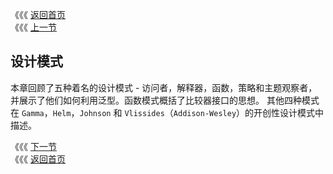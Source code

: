 《《《 [返回首页](../README.md)       <br/>
《《《 [上一节](../ch08/04_Maintain_Binary_Compatibility.md)

## 设计模式

本章回顾了五种着名的设计模式 - 访问者，解释器，函数，策略和主题观察者，并展示了他们如何利用泛型。函数模式概括了比较器接口的思想。 其他四种模式在 `Gamma`，`Helm`，`Johnson` 和 `Vlissides`（`Addison-Wesley`）的开创性设计模式中描述。

《《《 [下一节](01_Visitor.md)      <br/>
《《《 [返回首页](../README.md)